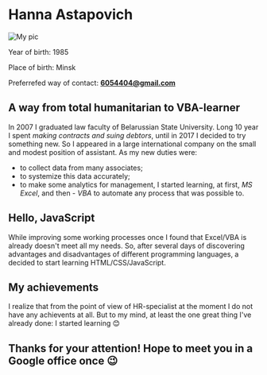 # **Hanna Astapovich**

![My pic](https://cdn.shopify.com/s/files/1/2455/4671/products/8_f42a9648-a827-4e61-aca2-c977fb81cb85_200x200.png?v=1513569725)

Year of birth: 1985

Place of birth: Minsk

Preferrefed way of contact: **6054404@gmail.com**


## **A way from total humanitarian to VBA-learner**

In 2007 I graduated law faculty of Belarussian State University. 
Long 10 year I spent _making contracts and suing debtors_, until in 2017 I decided to try something new. 
So I appeared in a large international company on the small and modest position of assistant.
As my new duties were: 
* to collect data from many associates;
* to systemize this data accurately;
* to make some analytics for management,
I started learning, at first, *MS Excel*, and then - *VBA* to automate any process that was possible to. 

## **Hello, JavaScript**

While improving some working processes once I found that Excel/VBA is already doesn't meet all my needs.
So, after several days of discovering advantages and disadvantages of different programming languages, a decided to start learning HTML/CSS/JavaScript.

## **My achievements**

I realize that from the point of view of HR-specialist at the moment I do not have any achievents at all. 
But to my mind, at least the one great thing I've already done: I started learning :blush:

## **Thanks for your attention! Hope to meet you in a Google office once :wink:**



